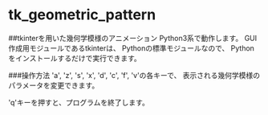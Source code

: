 # tk_geometric_pattern

##tkinterを用いた幾何学模様のアニメーション
Python3系で動作します。
GUI作成用モジュールであるtkinterは、
Pythonの標準モジュールなので、
Pythonをインストールするだけで実行できます。

###操作方法
'a', 'z', 's', 'x', 'd', 'c', 'f', 'v'の各キーで、
表示される幾何学模様のパラメータを変更できます。

'q'キーを押すと、プログラムを終了します。
